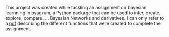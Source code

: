 This project was created while tackling an assignment on bayesian learnning in pyagrum, a Python package that can be used to infer, create, explore, compare, ... Bayesian Networks and derivatives.
I can only refer to a [pdf](https://github.com/wilfred11/agr_opdracht2/blob/master/opdracht2-brml-wvc.pdf) describing the different functions that were created to complete the assignment.
